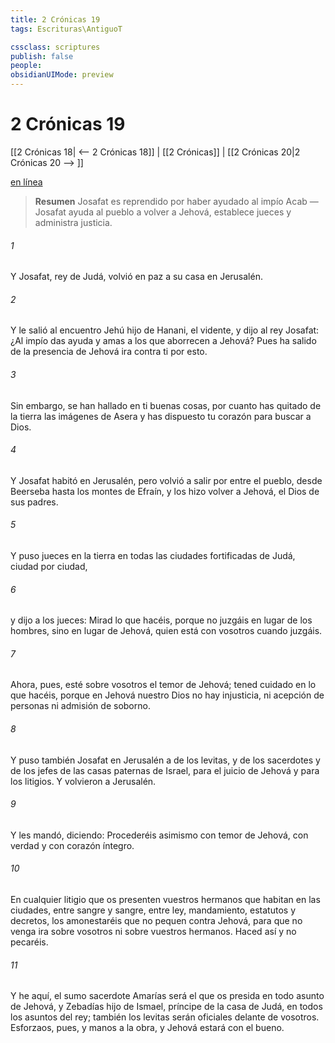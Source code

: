```yaml
---
title: 2 Crónicas 19
tags: Escrituras\AntiguoT

cssclass: scriptures
publish: false
people:
obsidianUIMode: preview
---
```


# 2 Crónicas 19
[[2 Crónicas 18| <-- 2 Crónicas 18]] | [[2 Crónicas]] | [[2 Crónicas 20|2 Crónicas 20 --> ]]

[en línea](https://churchofjesuschrist.org/study/scriptures/ot/2-chr/19?lang=spa)

> __Resumen__
Josafat es reprendido por haber ayudado al impío Acab — Josafat ayuda al pueblo a volver a Jehová, establece jueces y administra justicia.

###### 1 
Y Josafat, rey de Judá, volvió en paz a su casa en Jerusalén.

###### 2 
Y le salió al encuentro Jehú hijo de Hanani, el vidente, y dijo al rey Josafat: ¿Al impío das ayuda y amas a los que aborrecen a Jehová? Pues ha salido de la presencia de Jehová ira contra ti por esto.

###### 3 
Sin embargo, se han hallado en ti buenas cosas, por cuanto has quitado de la tierra las imágenes de Asera y has dispuesto tu corazón para buscar a Dios.

###### 4 
Y Josafat habitó en Jerusalén, pero volvió a salir por entre el pueblo, desde Beerseba hasta los montes de Efraín, y los hizo volver a Jehová, el Dios de sus padres.

###### 5 
Y puso jueces en la tierra en todas las ciudades fortificadas de Judá, ciudad por ciudad,

###### 6 
y dijo a los jueces: Mirad lo que hacéis, porque no juzgáis en lugar de los hombres, sino en lugar de Jehová, quien está con vosotros cuando juzgáis.

###### 7 
Ahora, pues, esté sobre vosotros el temor de Jehová; tened cuidado en lo que hacéis, porque en Jehová nuestro Dios no hay injusticia, ni acepción de personas ni admisión de soborno.

###### 8 
Y puso también Josafat en Jerusalén a  de los levitas, y de los sacerdotes y de los jefes de las casas paternas de Israel, para el juicio de Jehová y para los litigios. Y volvieron a Jerusalén.

###### 9 
Y les mandó, diciendo: Procederéis asimismo con temor de Jehová, con verdad y con corazón íntegro.

###### 10 
En cualquier litigio que os presenten vuestros hermanos que habitan en las ciudades, entre sangre y sangre, entre ley, mandamiento, estatutos y decretos, los amonestaréis que no pequen contra Jehová, para que no venga ira sobre vosotros ni sobre vuestros hermanos. Haced así y no pecaréis.

###### 11 
Y he aquí, el sumo sacerdote Amarías será el que os presida en todo asunto de Jehová, y Zebadías hijo de Ismael, príncipe de la casa de Judá, en todos los asuntos del rey; también los levitas serán oficiales delante de vosotros. Esforzaos, pues, y manos a la obra, y Jehová estará con el bueno.

